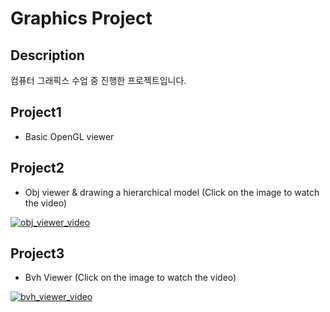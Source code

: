 # Graphics Project

## Description
컴퓨터 그래픽스 수업 중 진행한 프로젝트입니다.

## Project1
* Basic OpenGL viewer

## Project2
* Obj viewer & drawing a hierarchical model (Click on the image to watch the video)

[![obj_viewer_video](http://img.youtube.com/vi/5XU7HpjU73E/0.jpg)](https://youtu.be/5XU7HpjU73E?si=1vlRU_o2qylcFeLz)

## Project3
* Bvh Viewer (Click on the image to watch the video)

[![bvh_viewer_video](http://img.youtube.com/vi/61HVFox1wo0/0.jpg)](https://youtu.be/61HVFox1wo0?si=5gVr3AVT0Plv0G0U)
